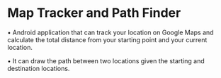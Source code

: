 # Map Tracker and Path Finder

• Android application that can track your location on Google Maps and calculate the total
distance from your starting point and your current location.

• It can draw the path between two locations given the starting and destination locations.
